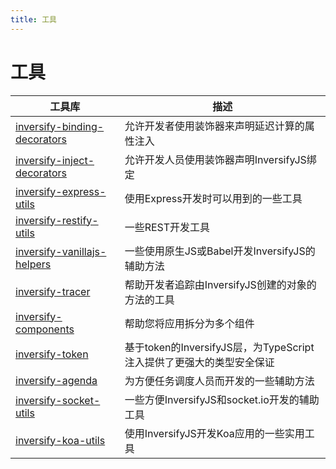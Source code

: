 ```yaml
---
title: 工具
---
```


# 工具

| 工具库 | 描述 | 
| ---- | ---- |
| [inversify-binding-decorators](https://github.com/inversify/inversify-binding-decorators) | 允许开发者使用装饰器来声明延迟计算的属性注入 |
| [inversify-inject-decorators](https://github.com/inversify/inversify-inject-decorators) | 允许开发人员使用装饰器声明InversifyJS绑定 |
| [inversify-express-utils](https://github.com/inversify/inversify-express-utils) | 使用Express开发时可以用到的一些工具 | 
| [inversify-restify-utils](https://github.com/inversify/inversify-restify-utils) | 一些REST开发工具 |
| [inversify-vanillajs-helpers](https://github.com/inversify/inversify-vanillajs-helpers) | 一些使用原生JS或Babel开发InversifyJS的辅助方法 |
| [inversify-tracer](https://github.com/tiagomestre/inversify-tracer) | 帮助开发者追踪由InversifyJS创建的对象的方法的工具 |
| [inversify-components](https://github.com/webcomputing/inversify-components) | 帮助您将应用拆分为多个组件 |
| [inversify-token](https://github.com/mscharley/inversify-token) | 基于token的InversifyJS层，为TypeScript注入提供了更强大的类型安全保证 |
| [inversify-agenda](https://github.com/lautarobock/inversify-agenda) | 为方便任务调度人员而开发的一些辅助方法 |
| <Badge text="非官方" type="warning" vertical='middle' /> [inversify-socket-utils](https://github.com/alxshelepenok/inversify-socket-utils)  | 一些方便InversifyJS和socket.io开发的辅助工具 |
| <Badge text="非官方" type="warning" vertical='middle' /> [inversify-koa-utils](https://github.com/diego-d5000/inversify-koa-utils) | 使用InversifyJS开发Koa应用的一些实用工具 |
